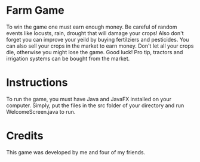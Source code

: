 # Farm Game
To win the game one must earn enough money. Be careful of random events like locusts, rain, drought that will damage your crops! Also don't forget you can improve your yeild by buying fertilziers and pesticides. You can also sell your crops in the market to earn money. Don't let all your crops die, otherwise you might lose the game. Good luck! Pro tip, tractors and irrigation systems can be bought from the market.
# Instructions
To run the game, you must have Java and JavaFX installed on your computer. Simply, put the files in the src folder of your directory and run WelcomeScreen.java to run.
# Credits
This game was developed by me and four of my friends.
